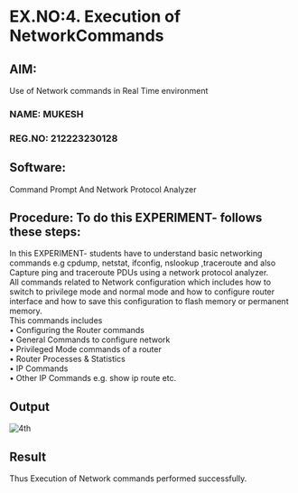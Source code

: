 # EX.NO:4.                Execution of NetworkCommands

## AIM:
Use of Network commands in Real Time environment
### NAME: MUKESH
### REG.NO: 212223230128
## Software:
Command Prompt And Network Protocol Analyzer

## Procedure: To do this EXPERIMENT- follows these steps:
In this EXPERIMENT- students have to understand basic networking commands e.g cpdump, netstat, ifconfig, nslookup ,traceroute and also Capture ping and traceroute PDUs using a network protocol analyzer.</br>
All commands related to Network configuration which includes how to switch to privilege mode and normal mode and how to configure router interface and how to save this configuration to
flash memory or permanent memory.</br>
This commands includes</br>
• Configuring the Router commands</br>
• General Commands to configure network</br>
• Privileged Mode commands of a router</br>
• Router Processes & Statistics</br>
• IP Commands</br>
• Other IP Commands e.g. show ip route etc.</br>

## Output
![4th](https://github.com/Yuvaranithulasingam/4.Execution_of_NetworkCommends/assets/121418522/f855c1a7-b4a0-44d9-9439-4fd35caa9cdd)

## Result
Thus Execution of Network commands performed successfully.
